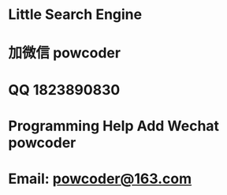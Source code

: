 # Little Search Engine
# 加微信 powcoder

# QQ 1823890830

# Programming Help Add Wechat powcoder

# Email: powcoder@163.com

